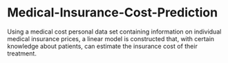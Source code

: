 # Medical-Insurance-Cost-Prediction
Using a medical cost personal data set containing information on individual medical insurance prices, a linear model is constructed that, with certain knowledge about patients, can estimate the insurance cost of their treatment.
